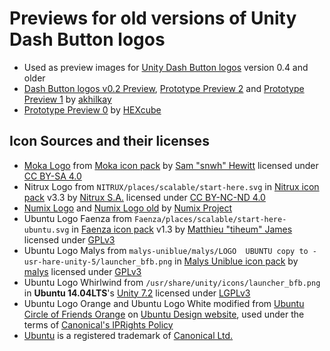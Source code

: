 Previews for old versions of Unity Dash Button logos
====================================================
- Used as preview images for [Unity Dash Button logos][dash-button-logos] version 0.4 and older
- [Dash Button logos v0.2 Preview][preview], [Prototype Preview 2][protopreview2] and [Prototype Preview 1][protopreview1] by [akhilkay][akhilkay]
- [Prototype Preview 0][protopreview0] by [HEXcube][hexcube]

Icon Sources and their licenses
-------------------------------
- [Moka Logo][moka-logo] from [Moka icon pack][moka-icon-pack] by [Sam "snwh" Hewitt][snwh] licensed under [CC BY-SA 4.0][CC-BY-SA]
- Nitrux Logo from `NITRUX/places/scalable/start-here.svg` in [Nitrux icon pack][nitrux-icon-pack] v3.3 by [Nitrux S.A.][nitrux] licensed under [CC BY-NC-ND 4.0][CC-BY-NC-ND]
- [Numix Logo][numix-logo-legacy] and [Numix Logo old][numix-super-logo] by [Numix Project][numix]
- Ubuntu Logo Faenza from `Faenza/places/scalable/start-here-ubuntu.svg` in [Faenza icon pack][faenza-icon-pack] v1.3 by [Matthieu "tiheum" James][tiheum] licensed under [GPLv3][GPL]
- Ubuntu Logo Malys from `malys-uniblue/malys/LOGO  UBUNTU copy to -usr-hare-unity-5/launcher_bfb.png` in [Malys Uniblue icon pack][malys-uniblue-icon-pack] by [malys][malys] licensed under [GPLv3][GPL]
- Ubuntu Logo Whirlwind from `/usr/share/unity/icons/launcher_bfb.png` in **Ubuntu 14.04LTS**'s [Unity 7.2][unity-core-package] licensed under [LGPLv3][LGPL]
- Ubuntu Logo Orange and Ubuntu Logo White modified from [Ubuntu Circle of Friends Orange][ubuntu-logo-orange] on [Ubuntu Design website][ubuntu-design-logos], used under the terms of [Canonical's IPRights Policy][IPpolicy]
- [Ubuntu][ubuntu-website] is a registered trademark of [Canonical Ltd.][canonical-website]


[dash-button-logos]:  https://hexcube.deviantart.com/art/Unity-Dash-Button-logos-Ubuntu-14-04-and-12-04LTS-468721437 "Dash Button logos on DeviantArt"
[preview]: https://github.com/HEXcube/Prototypes/blob/master/Unity%20Dash%20Button%20logos/Preview%20for%20older%20versions/Dash%20Button%20logos%20v0.2%20Preview.jpg "Dash Button logos v0.2 Preview"
[protopreview2]: https://github.com/HEXcube/Prototypes/blob/master/Unity%20Dash%20Button%20logos/Preview%20for%20older%20versions/Prototype%20Preview%202.jpg "Prototype Preview 2"
[protopreview1]: https://github.com/HEXcube/Prototypes/blob/master/Unity%20Dash%20Button%20logos/Preview%20for%20older%20versions/Prototype%20Preview%201.jpg "Prototype Preview 1"
[protopreview0]: https://github.com/HEXcube/Prototypes/blob/master/Unity%20Dash%20Button%20logos/Preview%20for%20older%20versions/Prototype%20Preview%200.png "Prototype Preview 0"
[moka-logo]: https://github.com/moka-project/moka-icon-theme/blob/master/src/M/moka.svg "Moka Logo's source svg file"
[moka-icon-pack]: http://samuelhewitt.com/moka/ "Moka Project's homepage"
[nitrux-icon-pack]: https://deviantn7k1.deviantart.com/art/Nitrux-293634207 "Nitrux icon pack on DeviantArt"
[numix-logo-legacy]: https://github.com/numixproject/numix-assets/blob/master/legacy/numix-logo-legacy.svg "Numix's old logo"
[numix-super-logo]: https://github.com/numixproject/numix-assets/blob/master/legacy/numix-super-new-logo-numix.svg "Numix's old logotype"
[faenza-icon-pack]: https://tiheum.deviantart.com/art/Faenza-Icons-173323228 "Faenza icon pack on DeviantArt"
[malys-uniblue-icon-pack]: https://malysss.deviantart.com/art/malys-uniblue-update-11-09-2012-298501868 "Malys Uniblue icon pack on DeviantArt"
[unity-core-package]: http://packages.ubuntu.com/trusty/libunity-core-6.0-9 "Unity's core assets package"
[ubuntu-logo-orange]: https://design.ubuntu.com/wp-content/uploads/logo-ubuntu_cof-orange-hex.svg "Ubuntu Circle of Friends Orange"
[ubuntu-design-logos]: https://design.ubuntu.com/brand/ubuntu-logo "Guidelines regarding use of Ubuntu Brand and Logo"

[akhilkay]: https://akhilkay.deviantart.com "akhilkay's DeviantArt page"
[hexcube]: https://hexcube.deviantart.com "HEXcube's DeviantArt page"
[snwh]: http://samuelhewitt.com "Sam Hewitt's website"
[nitrux]: https://nitrux.in "Nitrux S.A.'s website"
[numix]: https://numixproject.org "Numix Project's website"
[tiheum]: https://tiheum.deviantart.com "Matthieu James' DeviantArt page"
[malys]: https://malysss.deviantart.com "Malys's DeviantArt page"
[ubuntu-website]: http://www.ubuntu.com "Ubuntu website"
[canonical-website]: http://www.canonical.com "Canonical website"

[CC-BY-SA]: https://creativecommons.org/licenses/by-sa/4.0/ "More info on CC BY-SA 4.0"
[CC-BY-NC-ND]: https://creativecommons.org/licenses/by-nc-nd/4.0/ "More info on CC BY-NC-ND 4.0"
[GPL]: https://www.gnu.org/licenses/gpl-3.0.en.html "More info on GNU GPLv3"
[LGPL]: https://www.gnu.org/licenses/lgpl-3.0.en.html "More info on GNU Lesser GPLv3"
[IPpolicy]: http://www.ubuntu.com/legal/terms-and-policies/intellectual-property-policy "Canonical's Intellectual Property rights policy"

